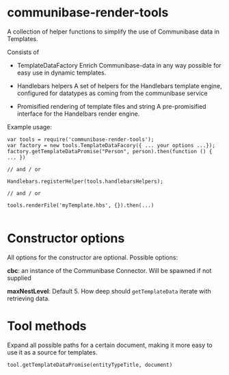 communibase-render-tools
========================

A collection of helper functions to simplify the use of Communibase data in Templates.

Consists of

- TemplateDataFactory
Enrich Communibase-data in any way possible for easy use in dynamic templates.

- Handlebars helpers
A set of helpers for the Handlebars template engine, configured for datatypes as coming from the communibase service

- Promisified rendering of template files and string
A pre-promisified interface for the Handelbars render engine.


Example usage:

```
var tools = require('communibase-render-tools');
var factory = new tools.TemplateDataFacory({ ... your options ...});
factory.getTemplateDataPromise("Person", person).then(function () { ... })

// and / or

Handlebars.registerHelper(tools.handlebarsHelpers);

// and / or

tools.renderFile('myTemplate.hbs', {}).then(...)


```

Constructor options
===================

All options for the constructor are optional. Possible options:

__cbc__: an instance of the Communibase Connector. Will be spawned if not supplied

__maxNestLevel__: Default 5. How deep should ```getTemplateData``` iterate with retrieving data.


Tool methods
============

Expand all possible paths for a certain document, making it more easy to use it as a source for templates.

```
tool.getTemplateDataPromise(entityTypeTitle, document)
```

